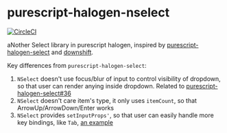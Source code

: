 # purescript-halogen-nselect

[![CircleCI](https://circleci.com/gh/nonbili/purescript-halogen-nselect.svg?style=svg)](https://circleci.com/gh/nonbili/purescript-halogen-nselect)

aNother Select library in purescript halogen, inspired by [purescript-halogen-select](https://github.com/citizennet/purescript-halogen-select) and [downshift](https://github.com/downshift-js/downshift).

Key differences from `purescript-halogen-select`:

1. `NSelect` doesn't use focus/blur of input to control visibility of dropdown, so that user can render anying inside dropdown. Related to [purescript-halogen-select#36](https://github.com/citizennet/purescript-halogen-select/issues/36)
2. `NSelect` doesn't care item's type, it only uses `itemCount`, so that ArrowUp/ArrowDown/Enter works
3. `NSelect` provides `setInputProps'`, so that user can easily handle more key bindings, like `Tab`, [an example](https://nonbili.github.io/purescript-halogen-nselect/#Two%20inputs)
